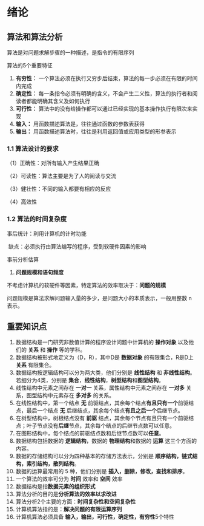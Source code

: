 # 绪论



## 算法和算法分析



算法是对问题求解步骤的一种描述，是指令的有限序列

算法的5个重要特征

1. **有穷性：** 一个算法必须在执行又穷步后结束，算法的每一步必须在有限的时间内完成
2. **确定性：** 每一条指令必须有明确的含义，不会产生二义性，算法的执行者和阅读者都能明确其含义及如何执行
3. **可行性：** 算法中的没有给操作都可以通过已经实现的基本操作执行有限次来实现
4. **输入：** 用函数描述算法是，往往通过函数的参数表获得
5. **输出：** 用函数描述算法时，往往是利用返回值或应用类型的形参表示



### 1.1 算法设计的要求

（1）正确性：对所有输入产生结果正确

（2）可读性：算法主要是为了人的阅读与交流

（3）健壮性：不同的输入都要有相应的反应

（4）高效性



### 1.2 算法的时间复杂度

事后统计：利用计算机的计时功能

​	缺点：必须执行由算法编写的程序，受到软硬件因素的影响

事前分析估算

1. **问题规模和语句频度**

不考虑计算机的软硬件等因素，特定算法的效率取决于：**问题的规模**



问题规模是算法求解问题输入量的多少，是问题大小的本质表示，一般用整数 n 表示。



## 重要知识点

1. 数据结构是一门研究非数值计算的程序设计问题中计算机的 **操作对象** 以及他们的 **关系** 和 **操作** 等的学科。
2. 数据结构被形式地定义为（D，R），其中D是 **数据对象** 的有限集合，R是D上 **关系** 有限集合。
3. 数据结构按逻辑结构可以分为两大类，他们分别是 **线性结构** 和 **非线性结构**。若细分为4类，分别是 **集合**，**线性结构**，**树型结构**和**图型结构**。
4. 线性结构中元素之间存在 **一对一** 关系，属性结构中元素之间存在 **一对多** 关系，图型结构中元素存在 **多对多** 的关系。
5. 在线性结构中，第一个结点 **无** 前驱结点，其余每个结点**有且只有一个**前驱结点，最后一个结点 **无** 后继结点，其余每个结点**有且之后一个**后继节点。
6. 在树型结构中，树根结点没有 **前驱** 结点，其余每个节点有且只有一个前驱结点；叶子节点没有**后继**节点，其余每个结点的后继节点数可以任意。
7. 在图形结构中，每个结点的前驱结点数和后继节点数可以**任意**。
8. 数据结构包括数据的 **逻辑结构**，数据的 **物理结构**和数据的 **运算** 这三个方面的内容。
9. 数据的存储结构可以分为四种基本的存储方法表示，分别是 **顺序结构，链式结构，索引结构，散列结构**。
10. 数据的运算最常用的 5 种，他们分别是 **插入，删除，修改，查找和排序**。
11. 一个算法的效率可分为 **时间** 效率和 **空间** 效率
12. 数据结构是指**数据元素的组织形式**
13. 算法分析的目的是**分析算法的效率以求改进**
14. 算法分析2个主要的方面：**时间复杂性和空间复杂性**
15. 计算机算法指的是：**解决问题的有限运算序列**
16. 计算机算法必须具备 **输入，输出，可行性，确定性，有穷性**5个特性













































